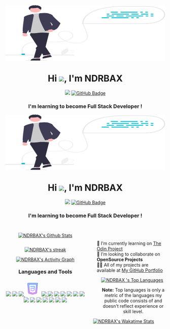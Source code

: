 <!--
**NDRBAX/NDRBAX** is a ✨ _special_ ✨ repository because its `README.md` (this file) appears on your GitHub profile.

Here are some ideas to get you started:

- 🔭 I’m currently working on ...
- 🌱 I’m currently learning ...
- 👯 I’m looking to collaborate on ...
- 🤔 I’m looking for help with ...
- 💬 Ask me about ...
- 📫 How to reach me: ...
- 😄 Pronouns: ...
- ⚡ Fun fact: ...
-->

<div class="header">
    <a href="#"><img width="100%" src="main.svg" height="175px" align="center" /></a>
    <h1 align="center">Hi <img src="https://raw.githubusercontent.com/MartinHeinz/MartinHeinz/master/wave.gif" width="30px">, I'm NDRBAX</h1>
    <p align="center">
        <a href="https://github.com/Meghna-DAS/github-profile-views-counter"><img src="https://komarev.com/ghpvc/?username=NDRBAX"></a>
        <a href="https://github.com/NDRBAX?tab=followers"><img src="https://img.shields.io/github/followers/NDRBAX?label=Followers&style=social" alt="GitHub Badge"></a>
    </p>
    <h3 align="center">I'm learning to become Full Stack Developer !</h3>
</div>


<div class="header">
    <a href="#"><img width="100%" src="main.svg" height="175px" align="center" /></a>
    <h1 align="center">Hi <img src="https://raw.githubusercontent.com/MartinHeinz/MartinHeinz/master/wave.gif" width="30px">, I'm NDRBAX</h1>
    <p align="center">
        <a href="https://github.com/Meghna-DAS/github-profile-views-counter"><img src="https://komarev.com/ghpvc/?username=NDRBAX"></a>
        <a href="https://github.com/NDRBAX?tab=followers"><img src="https://img.shields.io/github/followers/NDRBAX?label=Followers&style=social" alt="GitHub Badge"></a>
    </p>
    <h3 align="center">I'm learning to become Full Stack Developer !</h3>
</div>

<div class="stats" style="margin: 30px 0 50px 0">
    <div style="width:50%; float: right; padding-top: 25px">
        <div class="about" style="width:95%; float: right">
            <ul style="list-style: none">
                <li>🔭 I’m currently learning on <a href="https://www.theodinproject.com/">The Odin Project</a></li>
                <li>👯 I’m looking to collaborate on <strong>OpenSource Projects</strong></li>
                <li>👨‍💻 All of my projects are available at <a href="https://github.com/NDRBAX">My GitHub Portfolio</a></li>
            </ul>
        </div>
        <div class="languages" style="width:80%; float: right">
            <a href="https://github align=" center "><a href="https://github.com/NDRBAX?tab=repositories "><img alt="NDRBAX 's Top Languages" src="https://github-readme-stats-ndrbax.vercel.app/api/top-langs/?username=NDRBAX&langs_count=8&count_private=true&layout=compact&theme=radical&hide_border=true&bg_color=0D1117"/></a>
            <p align="center"><b>Note:</b> Top languages is only a metric of the languages my public code consists of and doesn't reflect experience or skill level.</p>
        </div>
        <div class="recent-activity" style="width:90%; float: right">
            <a href="https://github.com/NDRBAX?tab=repositories"><img alt="NDRBAX's Wakatime Stats" src="https://github-readme-stats-ndrbax.vercel.app/api/wakatime?username=NDRBAX&theme=synthwave&hide_border=true&bg_color=0D1117&layout=default&custom_title=Recent activity" /></a>
        </div>
    </div>
    <div class="ndrbax-stats" style="width:50%; float: left">
        <p align="center">
            <a href="https://github.com/NDRBAX?tab=repositories"><img alt="NDRBAX's Github Stats" src="https://github-readme-stats-ndrbax.vercel.app/api?username=NDRBAX&show_icons=true&count_private=true&theme=radical&hide_border=true&bg_color=0D1117&custom_title=NDRBAX" /></a>
        </p>
    </div>
    <div class="steaks" style="width:50%; float: right">
        <p align="center">
            <a href="https://github.com/NDRBAX?tab=repositories"><img alt="NDRBAX's streak" src="https://ndrbax-streak-stats.herokuapp.com/?user=NDRBAX&theme=radical&hide_border=true&stroke=0000&background=0D1117" /></a>
        </p>
    </div>
   
</div>

<div class=graph style="width:50%" align="center">
    <a href="https://docs.github.com/en/account-and-profile/setting-up-and-managing-your-github-profile/managing-contribution-graphs-on-your-profile/why-are-my-contributions-not-showing-up-on-my-profile"><img alt="NDRBAX's Activity Graph" src="https://ndrbax-github-activity-graph.herokuapp.com/graph?username=NDRBAX&bg_color=0D1117&color=FD418D&line=A1F2EB&point=E6DD78&hide_border=true&custom_title=Contribution Graph" /></a>
</div>

 <div class="languages" style="width: 100%">
        <h3 style="margin:20px 0 20px 0" align="center">Languages and Tools</h3>
        <p align="center">
            <a href="https://code.visualstudio.com/" target="_blank"><img src="https://img.icons8.com/nolan/48/visual-studio-2019.png" /></a>
            <a href="" target="_blank"> <img src="https://img.icons8.com/nolan/48/github.png" /></a>
            <a href="https://www.w3.org/html/" target="_blank"> <img src="https://img.icons8.com/nolan/48/html-5.png" /> </a>
            <a href="https://www.w3schools.com/css/" target="_blank"> <img src="css3.png" /></a>
            <a href="https://developer.mozilla.org/en-US/docs/Web/JavaScript" target="_blank"><img src="https://img.icons8.com/nolan/48/javascript.png" /> </a>
            <a href="https://developer.mozilla.org/en-US/docs/Learn/Tools_and_testing/Understanding_client-side_tools/Command_line" target="_blank"> <img src="https://img.icons8.com/nolan/48/source-code.png" /></a>
            <a href="https://docs.framasoft.org/fr/grav/markdown.html" target="_blank"> <img src="https://img.icons8.com/nolan/48/markdown.png" /></a>
            <a href="https://www.apple.com/fr/macos/monterey/" target="_blank"> <img src="https://img.icons8.com/nolan/48/mac-os.png" /></a>
            <a href="https://www.microsoft.com/windows/windows-10-specifications" target="_blank"> <img src="https://img.icons8.com/nolan/48/windows-10.png" /></a>
            <a href="https://www.linux.org/" target="_blank"> <img src="https://img.icons8.com/nolan/48/linux--v1.png" /></a>
            <a href="https://www.audacityteam.org/" target="_blank"><img src="https://img.icons8.com/nolan/48/audacity.png" /></a>
            <a href="https://krita.org/fr/" target="_blank"><img src="https://img.icons8.com/nolan/48/krita.png" /></a>
            <a href="https://www.gimp.org/" target="_blank"> <img src="https://img.icons8.com/nolan/48/gimp.png" /></a>
            <a href="https://www.apple.com/final-cut-pro/" target="_blank"> <img src="https://img.icons8.com/nolan/48/cute-cut-pro.png" /></a>
            <a href="https://www.adobe.com/" target="_blank"> <img src="https://img.icons8.com/nolan/48/adobe-after-effects.png" /></a>
            <a href="https://www.adobe.com/" target="_blank"><img src="https://img.icons8.com/nolan/48/adobe-photoshop.png" /></a>
            <a href="https://www.adobe.com/" target="_blank"><img src="https://img.icons8.com/nolan/48/adobe-audition--v1.png" /></a>
            <a href="https://www.adobe.com/" target="_blank"><img src="https://img.icons8.com/nolan/48/adobe-indesign.png" /></a>
        </p>
</div>


<!-- ## Connect with me:
<p align="left">

<a href = "https://www.linkedin.com/in/NDRBAX/"><img src="https://img.icons8.com/fluent/48/000000/linkedin.png"/></a>
<a href = "https://twitter.com/NDRBAX"><img src="https://img.icons8.com/fluent/48/000000/twitter.png"/></a>
<a href = "https://www.instagram.com/NDRBAX/"><img src="https://img.icons8.com/fluent/48/000000/instagram-new.png"/></a>
<a href = "https://www.youtube.com/channel/NDRBAX"><img src="https://img.icons8.com/color/48/000000/youtube-play.png"/></a>

</p> -->


